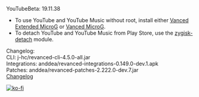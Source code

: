 YouTubeBeta: 19.11.38  
- To use YouTube and YouTube Music without root, install either [Vanced Extended MicroG](https://github.com/inotia00/VancedMicroG/releases) or [Vanced MicroG](https://github.com/TeamVanced/VancedMicroG/releases).  
- To detach YouTube and YouTube Music from Play Store, use the [zygisk-detach](https://github.com/j-hc/zygisk-detach) module.  

Changelog:  
CLI: j-hc/revanced-cli-4.5.0-all.jar  
Integrations: anddea/revanced-integrations-0.149.0-dev.1.apk  
Patches: anddea/revanced-patches-2.222.0-dev.7.jar  
[Changelog](https://github.com/anddea/revanced-patches/releases/tag/vdev.7)  
  
[![ko-fi](https://ko-fi.com/img/githubbutton_sm.svg)](https://ko-fi.com/W7W8VRK0S)  
